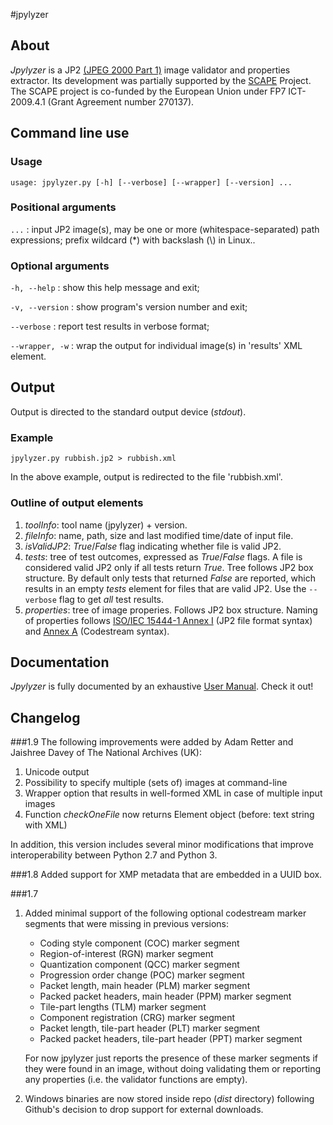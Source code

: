 #jpylyzer

## About
_Jpylyzer_ is a JP2 [(JPEG 2000 Part 1)][2] image validator and properties extractor. Its development was partially supported by the [SCAPE][4] Project. The SCAPE project is co-funded by the European Union under FP7 ICT-2009.4.1 (Grant Agreement number 270137).


## Command line use

### Usage
`usage: jpylyzer.py [-h] [--verbose] [--wrapper] [--version] ...`

### Positional arguments

`...` : input JP2 image(s), may be one or more (whitespace-separated) path expressions; prefix wildcard (\*) with backslash (\\) in Linux..

### Optional arguments

`-h, --help` : show this help message and exit;

`-v, --version` : show program's version number and exit;

`--verbose` : report test results in verbose format;

`--wrapper, -w` : wrap the output for individual image(s) in 'results' XML element.

## Output 
Output is directed to the standard output device (_stdout_).

### Example

`jpylyzer.py rubbish.jp2 > rubbish.xml`

In the above example, output is redirected to the file 'rubbish.xml'.


### Outline of output elements

1. _toolInfo_: tool name (jpylyzer) + version.
2. _fileInfo_: name, path, size and last modified time/date of input file.
3. _isValidJP2_: _True_/_False_ flag indicating whether file is valid JP2.
4. _tests_: tree of test outcomes, expressed as _True_/_False_ flags.
   A file is considered valid JP2 only if all tests return _True_. Tree follows 
   JP2 box structure. By default only tests that returned _False_ are reported, which results in an empty _tests_  element for files that are valid JP2. Use the  `--verbose` flag to get _all_ test results.
5. _properties_: tree of image properies. Follows JP2 box structure. Naming of 
   properties follows [ISO/IEC 15444-1 Annex I][2] (JP2 file format syntax) and
   [Annex A][3] (Codestream syntax).


## Documentation

_Jpylyzer_ is fully documented by an exhaustive [User Manual][1]. Check it out!
   

[1]: https://github.com/openplanets/jpylyzer/blob/master/jpylyzerUserManual.pdf?raw=true
[2]: http://www.jpeg.org/public/15444-1annexi.pdf
[3]: http://www.itu.int/rec/T-REC-T.800/en
[4]: http://www.scape-project.eu/

## Changelog

###1.9
The following improvements were added by Adam Retter and Jaishree Davey of The National Archives (UK):

1. Unicode output
2. Possibility to specify multiple (sets of) images at command-line
3. Wrapper option that results in well-formed XML in case of multiple input images
4. Function *checkOneFile* now returns Element object (before: text string with XML) 

In addition, this version includes several minor modifications that improve interoperability between Python 2.7 and Python 3. 

###1.8
Added support for XMP metadata that are embedded in a UUID box.

###1.7
1. Added minimal support of the following optional codestream marker segments that were missing in previous versions:

    + Coding style component (COC) marker segment
    + Region-of-interest (RGN) marker segment
    + Quantization component (QCC) marker segment
    + Progression order change (POC) marker segment
    + Packet length, main header (PLM) marker segment
    + Packed packet headers, main header (PPM) marker segment
    + Tile-part lengths (TLM) marker segment
    + Component registration (CRG) marker segment
    + Packet length, tile-part header (PLT) marker segment
    + Packed packet headers, tile-part header (PPT) marker segment

    For now jpylyzer just reports the presence of these marker segments if they were found in an image, without doing validating them or reporting any properties (i.e. the validator functions are empty).

2.  Windows binaries are now stored inside repo (*dist* directory) following Github's decision to drop support for external downloads. 